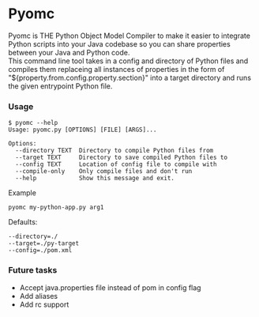 # Pyomc
Pyomc is THE Python Object Model Compiler to make it easier to integrate Python scripts into your Java codebase so you can share properties between your Java and Python code.  
This command line tool takes in a config and directory of Python files and compiles them replaceing all instances of properties in the form of "${property.from.config.property.section}" into a target directory and runs the given entrypoint Python file.

### Usage 
```
$ pyomc --help
Usage: pyomc.py [OPTIONS] [FILE] [ARGS]...

Options:
  --directory TEXT  Directory to compile Python files from
  --target TEXT     Directory to save compiled Python files to
  --config TEXT     Location of config file to compile with
  --compile-only    Only compile files and don't run
  --help            Show this message and exit.

```

Example
```.env
pyomc my-python-app.py arg1
```

Defaults:  
```
--directory=./  
--target=./py-target  
--config=./pom.xml
```  


### Future tasks
- Accept java.properties file instead of pom in config flag  
- Add aliases  
- Add rc support  
